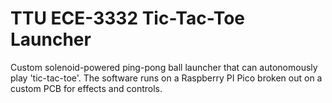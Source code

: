 # TTU ECE-3332 Tic-Tac-Toe Launcher

Custom solenoid-powered ping-pong ball launcher that can autonomously play 'tic-tac-toe'. The software runs on a Raspberry PI Pico broken out on a custom PCB for effects and controls.